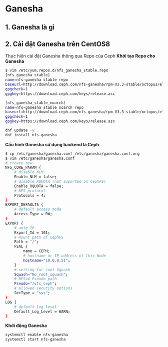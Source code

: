 # Ganesha
## 1. Ganesha là gì
## 2. Cài đặt Ganesha trên CentOS8
Thực hiện cài đặt Ganesha thông qua Repo của Ceph
**Khởi tạo Repo cho Ganesha**
```sh
$ vim /etc/yum.repos.d/nfs_ganesha_stable.repo
[nfs_ganesha_stable]
name=nfs-ganesha stable repo
baseurl=http://download.ceph.com/nfs-ganesha/rpm-V3.3-stable/octopus/el$releasever/$basearch
gpgcheck=1
gpgkey=https://download.ceph.com/keys/release.asc

[nfs_ganesha_stable_noarch]
name=nfs-ganesha stable noarch repo
baseurl=http://download.ceph.com/nfs-ganesha/rpm-V3.3-stable/octopus/el$releasever/noarch
gpgcheck=1
gpgkey=https://download.ceph.com/keys/release.asc
```
```sh
dnf update -y
dnf install nfs-ganesha
```
**Cấu hình Ganesha sử dụng backend là Ceph**
```sh
$ cp /etc/ganesha/ganesha.conf /etc/ganesha/ganesha.conf.org
$ vim /etc/ganesha/ganesha.conf
# create new
NFS_CORE_PARAM {
    # disable NLM
    Enable_NLM = false;
    # disable RQUOTA (not suported on CephFS)
    Enable_RQUOTA = false;
    # NFS protocol
    Protocols = 4;
}
EXPORT_DEFAULTS {
    # default access mode
    Access_Type = RW;
}
EXPORT {
    # uniq ID
    Export_Id = 101;
    # mount path of CephFS
    Path = "/";
    FSAL {
        name = CEPH;
        # hostname or IP address of this Node
        hostname="10.0.0.51";
    }
    # setting for root Squash
    Squash="No_root_squash";
    # NFSv4 Pseudo path
    Pseudo="/vfs_ceph";
    # allowed security options
    SecType = "sys";
}
LOG {
    # default log level
    Default_Log_Level = WARN;
}
```
**Khởi động Ganesha**
```sh
systemctl enable nfs-ganesha
systemctl start nfs-ganesha
```
